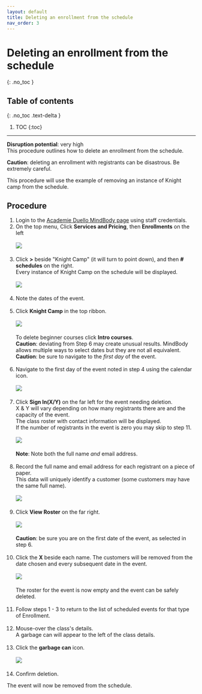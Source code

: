 ```yaml
---
layout: default
title: Deleting an enrollment from the schedule
nav_order: 3 
---
```


# Deleting an enrollment from the schedule
{: .no_toc }

## Table of contents
{: .no_toc .text-delta }

1. TOC
{:toc}
---
**Disruption potential**: very high  
This procedure outlines how to delete an enrollment from the schedule.
 
**Caution**: deleting an enrollment with registrants can be disastrous. Be extremely careful.

This procedure will use the example of removing an instance of Knight camp from the schedule.

## Procedure

1. Login to the [Academie Duello MindBody page](https://clients.mindbodyonline.com/LoginLaunch?studioid=154406) using staff credentials. 
2. On the top menu, Click **Services and Pricing**, then **Enrollments** on the left <br><br>
[<img src="http://github.com/clintonbf/Lynns-and-Clints-doc-project/blob/gh-pages/assets/images/create-event-2.png?raw=true"/>](http://github.com/clintonbf/Lynns-and-Clints-doc-project/blob/gh-pages/assets/images/create-event-2.png)<br><br>
3. Click **>** beside "Knight Camp" (it will turn to point down), and then **# schedules** on the right.  
Every instance of Knight Camp on the schedule will be displayed. <br><br>
[<img src="http://github.com/clintonbf/Lynns-and-Clints-doc-project/blob/gh-pages/assets/images/create-event-3.png?raw=true" />](http://github.com/clintonbf/Lynns-and-Clints-doc-project/blob/gh-pages/assets/images/create-event-3.png)<br><br> 
4. Note the dates of the event.<br><br>
5. Click **Knight Camp** in the top ribbon. <br><br>
[<img src="http://github.com/clintonbf/Lynns-and-Clints-doc-project/blob/gh-pages/assets/images/delete-event-5.png?raw=true" />](http://github.com/clintonbf/Lynns-and-Clints-doc-project/blob/gh-pages/assets/images/delete-event-5.png) <br><br>
To delete beginner courses click **Intro courses**.  
**Caution**: deviating from Step 6 may create unusual results. MindBody allows multiple ways to select dates but they are not all equivalent.  
**Caution**: be sure to navigate to the _first day_ of the event.<br><br>
6. Navigate to the first day of the event noted in step 4 using the calendar icon. <br><br>
[<img src="http://github.com/clintonbf/Lynns-and-Clints-doc-project/blob/gh-pages/assets/images/delete-event-6.png?raw=true" />](http://github.com/clintonbf/Lynns-and-Clints-doc-project/blob/gh-pages/assets/images/delete-event-6.png)<br><br> 
7. Click **Sign In(X/Y)** on the far left for the event needing deletion.  
X & Y will vary depending on how many registrants there are and the capacity of the event.  
The class roster with contact information will be displayed.  
If the number of registrants in the event is zero you may skip to step 11. <br><br>
[<img src="http://github.com/clintonbf/Lynns-and-Clints-doc-project/blob/gh-pages/assets/images/delete-event-7.png?raw=true" />](http://github.com/clintonbf/Lynns-and-Clints-doc-project/blob/gh-pages/assets/images/delete-event-7.png)<br><br>
**Note**: Note both the full name _and_ email address.<br><br>
8. Record the full name and email address for each registrant on a piece of paper.  
This data will uniquely identify a customer (some customers may have the same full name).<br><br>
[<img src="http://github.com/clintonbf/Lynns-and-Clints-doc-project/blob/gh-pages/assets/images/delete-event-8.png?raw=true" />](http://github.com/clintonbf/Lynns-and-Clints-doc-project/blob/gh-pages/assets/images/delete-event-8.png)<br><br>
9. Click **View Roster** on the far right.<br><br>
[<img src="http://github.com/clintonbf/Lynns-and-Clints-doc-project/blob/gh-pages/assets/images/delete-event-9.png?raw=true" />](http://github.com/clintonbf/Lynns-and-Clints-doc-project/blob/gh-pages/assets/images/delete-event-9.png)<br><br> 
**Caution**: be sure you are on the first date of the event, as selected in step 6.<br><br>
10. Click the **X** beside each name. 
The customers will be removed from the date chosen and every subsequent date in the event.<br><br>
[<img src="http://github.com/clintonbf/Lynns-and-Clints-doc-project/blob/gh-pages/assets/images/delete-event-10.png?raw=true" />](http://github.com/clintonbf/Lynns-and-Clints-doc-project/blob/gh-pages/assets/images/delete-event-10.png)<br><br> 
The roster for the event is now empty and the event can be safely deleted.<br><br>
11. Follow steps 1 - 3 to return to the list of scheduled events for that type of Enrollment.<br><br>
12. Mouse-over the class's details.  
A garbage can will appear to the left of the class details.<br><br>
13. Click the **garbage can** icon.<br><br>
![](http://github.com/clintonbf/Lynns-and-Clints-doc-project/blob/gh-pages/assets/images/block-copy-delete-1.png?raw=true)<br><br>
14. Confirm deletion.

The event will now be removed from the schedule.
